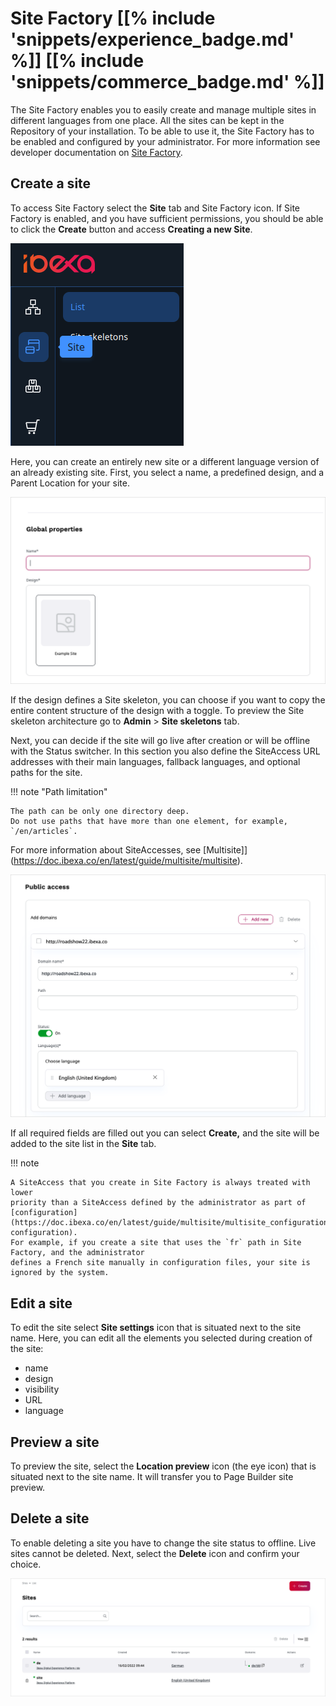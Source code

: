 # Site Factory [[% include 'snippets/experience_badge.md' %]] [[% include 'snippets/commerce_badge.md' %]]

The Site Factory enables you to easily create and manage multiple sites in different languages from one place.
All the sites can be kept in the Repository of your installation.
To be able to use it, the Site Factory has to be enabled and configured by your administrator.
For more information see developer documentation on [Site Factory](https://doc.ibexa.co/en/latest/guide/multisite/site_factory).

## Create a site

To access Site Factory select the **Site** tab and Site Factory icon.
If Site Factory is enabled, and you have sufficient permissions, you should be able to click the **Create** button and access **Creating a new Site**.

![Site Factory icon](img/site_factory_icon.png)

Here, you can create an entirely new site or a different language version of an already existing site.
First, you select a name, a predefined design, and a Parent Location for your site.

![Create a new site step one](img/site_factory_new_site_step_1.png)

If the design defines a Site skeleton, you can choose if you want to copy the entire content structure of the design with a toggle.
To preview the Site skeleton architecture go to **Admin** > **Site skeletons** tab.

Next, you can decide if the site will go live after creation or will be offline with the Status switcher.
In this section you also define the SiteAccess URL addresses with their main languages, fallback languages, and optional paths for the site.

!!! note "Path limitation"

    The path can be only one directory deep. 
    Do not use paths that have more than one element, for example, `/en/articles`.

For more information about SiteAccesses, see [Multisite]](https://doc.ibexa.co/en/latest/guide/multisite/multisite).

![Create a new site step two](img/site_factory_new_site_step_2.png)

If all required fields are filled out you can select **Create,** and the site will be added to the site list in the **Site** tab.

!!! note

    A SiteAccess that you create in Site Factory is always treated with lower 
    priority than a SiteAccess defined by the administrator as part of [configuration](https://doc.ibexa.co/en/latest/guide/multisite/multisite_configuration/#siteaccess-configuration). 
    For example, if you create a site that uses the `fr` path in Site Factory, and the administrator 
    defines a French site manually in configuration files, your site is ignored by the system.

## Edit a site

To edit the site select **Site settings** icon that is situated next to the site name.
Here, you can edit all the elements you selected during creation of the site:

- name
- design
- visibility
- URL
- language

## Preview a site

To preview the site, select the **Location preview** icon (the eye icon) that is situated next to the site name.
It will transfer you to Page Builder site preview.

## Delete a site

To enable deleting a site you have to change the site status to offline.
Live sites cannot be deleted. Next, select the **Delete** icon and confirm your choice.

![Site list](img/site_factory_site_list.png)
